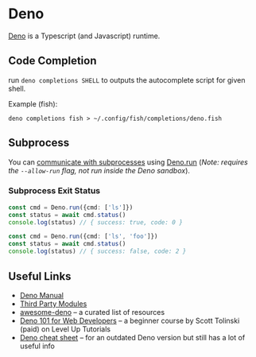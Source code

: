 # Deno

[Deno](https://deno.land) is a Typescript (and Javascript) runtime.

## Code Completion

run `deno completions SHELL` to outputs the autocomplete script for given shell.

Example (fish):

```shellsession
deno completions fish > ~/.config/fish/completions/deno.fish
```

## Subprocess

You can [communicate with subprocesses](https://deno.land/manual@master/examples/subprocess) using [Deno.run](https://doc.deno.land/builtin/stable#Deno.run) (_Note: requires the `--allow-run` flag, not run inside the Deno sandbox_).

### Subprocess Exit Status

```typescript
const cmd = Deno.run({cmd: ['ls']})
const status = await cmd.status()
console.log(status) // { success: true, code: 0 }

const cmd = Deno.run({cmd: ['ls', 'foo']})
const status = await cmd.status()
console.log(status) // { success: false, code: 2 }
```

## Useful Links

- [Deno Manual](https://deno.land/manual)
- [Third Party Modules](https://deno.land/x)
- [awesome-deno](https://github.com/denolib/awesome-deno) – a curated list of resources
- [Deno 101 for Web Developers](https://www.leveluptutorials.com/tutorials/deno-101-for-web-developers) – a beginner course by Scott Tolinski (paid) on Level Up Tutorials
- [Deno cheat sheet](https://droces.github.io/Deno-Cheat-Sheet/) – for an outdated Deno version but still has a lot of useful info
